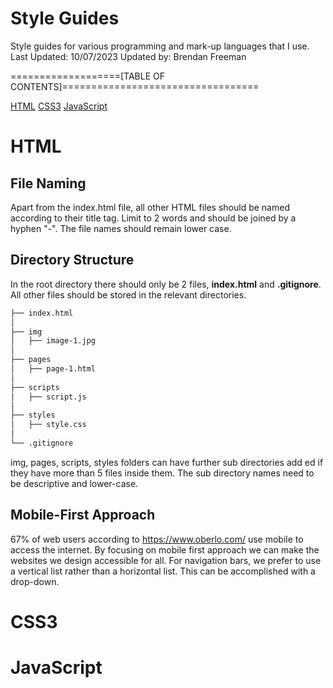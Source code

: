 # Style Guides
Style guides for various programming and mark-up languages that I use.
Last Updated: 10/07/2023
Updated by: Brendan Freeman

===================[TABLE OF CONTENTS]==================================

[HTML](#HTML)
[CSS3](#CSS3)
[JavaScript](#JavaScript)

# HTML

## File Naming

Apart from the index.html file, all other HTML files should be named
according to their title tag. Limit to 2 words and should be joined by
a hyphen "-". The file names should remain lower case.

## Directory Structure

In the root directory there should only be 2 files, **index.html** and 
**.gitignore**. All other files should be stored in the relevant 
directories. 

```markdown
├── index.html
│
├── img
│   ├── image-1.jpg
│
├── pages
│   ├── page-1.html
│ 
├── scripts
│   ├── script.js
│
├── styles
│   ├── style.css
│
└── .gitignore
```
img, pages, scripts, styles folders can have further sub directories add
ed if they have more than 5 files inside them. The sub directory names 
need to be descriptive and lower-case. 

## Mobile-First Approach

67% of web users according to https://www.oberlo.com/ use mobile to 
access the internet. By focusing on mobile first approach we can make 
the websites we design accessible for all. 
For navigation bars, we prefer to use a vertical list rather than a 
horizontal list. This can be accomplished with a drop-down. 

# CSS3

# JavaScript